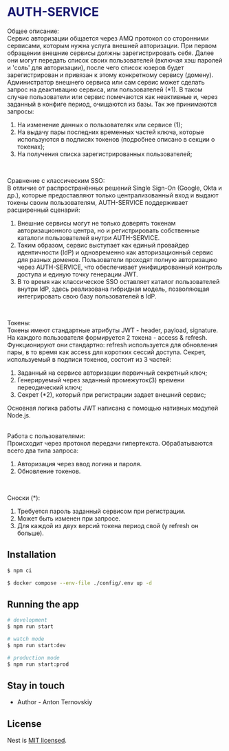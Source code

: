 <h1 style="color:#191970"> AUTH-SERVICE </h1>

Общее описание:<br/>
Сервис авторизации общается через AMQ протокол со сторонними сервисами, которым нужна услуга внешней авторизации. 
При первом обращении внешние сервисы должны зарегистрировать себя. Далее они могут передать список своих пользователей (включая хэш паролей и 'соль' для авторизации), после чего список юзеров будет зарегистрирован и привязан к этому конкретному сервису (домену). Администратор внешнего сервиса или сам сервис может сделать запрос на деактивацию сервиса, или пользователей (*1). В таком случае пользователи или сервис помечаются как неактивные и, через заданный в конфиге период, очищаются из базы.
Так же принимаются запросы:

  1. На изменение данных о пользователях или сервисе (1);
  2. На выдачу пары последних временных частей ключа, которые используются в подписях токенов (подробнее описано в секции о токенах);
  3. На получения списка зарегистрированных пользователей;
<br/>

Сравнение с классическим SSO:<br/>
В отличие от распространённых решений Single Sign-On (Google, Okta и др.), которые предоставляют только централизованный вход и выдают токены своим пользователям, AUTH-SERVICE поддерживает расширенный сценарий:

 1. Внешние сервисы могут не только доверять токенам авторизационного центра, но и регистрировать собственные каталоги пользователей внутри AUTH-SERVICE.
 2. Таким образом, сервис выступает как единый провайдер идентичности (IdP) и одновременно как авторизационный сервис для разных доменов.
 Пользователи проходят полную авторизацию через AUTH-SERVICE, что обеспечивает унифицированный контроль доступа и единую точку генерации JWT.
 3. В то время как классическое SSO оставляет каталог пользователей внутри IdP, здесь реализована гибридная модель, позволяющая интегрировать свою базу пользователей в IdP.
<br/>

Токены:<br/>
Токены имеют стандартные атрибуты JWT - header, payload, signature. На каждого пользователя формируется 2 токена - access & refresh. Функционируют они стандартно: refresh используется для обновления пары, в то время как access для коротких сессий доступа. Секрет, используемый в подписи токенов, состоит из 3 частей:
  1. Заданный на сервисе авторизации первичный секретный ключ;
  2. Генерируемый через заданный промежуток(3) времени переодический ключ;
  3. Секрет (*2), который при регистрации задает внешний сервис;

Основная логика работы JWT написана c помощью нативных модулей Node.js.
<br/>
<br/>

Работа с пользователями:<br/>
Происходит через протокол передачи гипертекста. Обрабатываются всего два типа запроса:

  1. Авторизация через ввод логина и пароля.
  2. Обновление токенов.
<br/>

Сноски (*):
  
  1. Требуется пароль заданный сервисом при регистрации.
  2. Может быть изменен при запросе.
  3. Для каждой из двух версий токена период свой (у refresh он больше).

## Installation

```bash
$ npm ci
```

```bash
$ docker compose --env-file ./config/.env up -d
```

## Running the app

```bash
# development
$ npm run start

# watch mode
$ npm run start:dev

# production mode
$ npm run start:prod
```

## Stay in touch

- Author - Anton  Ternovskiy

## License

Nest is [MIT licensed](LICENSE).
